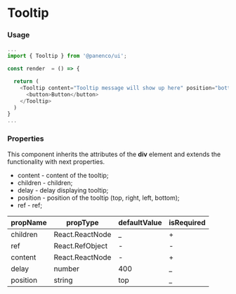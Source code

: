 # Tooltip

### Usage

```js
...
import { Tooltip } from '@panenco/ui';

const render  = () => {

  return (
    <Tooltip content="Tooltip message will show up here" position="bottom">
      <button>Button</button>
    </Tooltip>
  )
}
...
```

<!-- STORY -->

### Properties

This component inherits the attributes of the **div** element and extends the functionality with next properties.

- content - content of the tooltip;
- children - children;
- delay - delay displaying tooltip;
- position - position of the tooltip (top, right, left, bottom);
- ref - ref;

| propName | propType        | defaultValue | isRequired |
| -------- | --------------- | ------------ | ---------- |
| children | React.ReactNode | \_           | +          |
| ref      | React.RefObject | -            | -          |
| content  | React.ReactNode | -            | +          |
| delay    | number          | 400          | \_         |
| position | string          | top          | \_         |
